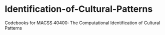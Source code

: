 # Identification-of-Cultural-Patterns
Codebooks for MACSS 40400: The Computational Identification of Cultural Patterns
